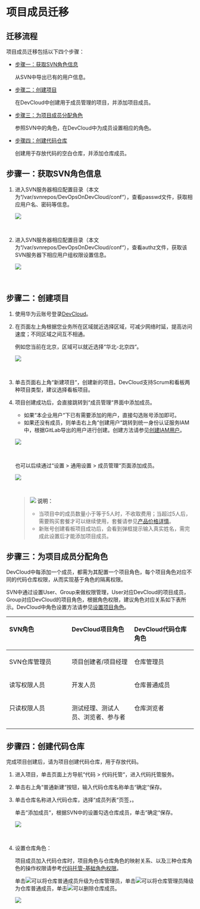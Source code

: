 # **项目成员迁移**<a name="devcloud_migration_0006"></a>

## **迁移流程**<a name="section346110208281"></a>

项目成员迁移包括以下四个步骤：

-   [步骤一：获取SVN角色信息](#section15423192204911)

    从SVN中导出已有的用户信息。

-   [步骤二：创建项目](#section149687147492)

    在DevCloud中创建用于成员管理的项目，并添加项目成员。

-   [步骤三：为项目成员分配角色](#section388293011259)

    参照SVN中的角色，在DevCloud中为成员设置相应的角色。

-   [步骤四：创建代码仓库](#section480644834912)

    创建用于存放代码的空白仓库，并添加仓库成员。


## **步骤一：获取SVN角色信息**<a name="section15423192204911"></a>

1.  进入SVN服务器相应配置目录（本文为“/var/svnrepos/DevOpsOnDevCloud/conf“），查看passwd文件，获取相应用户名、密码等信息。

    ![](figures/SVNRepoMigration_002.png)

      

2.  进入SVN服务器相应配置目录（本文为“/var/svnrepos/DevOpsOnDevCloud/conf“），查看authz文件，获取该SVN服务器下相应用户组权限设置信息。

    ![](figures/SVNRepoMigration_003.png)

      


## **步骤二：创建项目**<a name="section149687147492"></a>

1.  使用华为云账号登录[DevCloud](https://devcloud.cn-north-4.huaweicloud.com/home)。
2.  在页面左上角根据您业务所在区域就近选择区域，可减少网络时延，提高访问速度；不同区域之间互不相通。

    例如您当前在北京，区域可以就近选择“华北-北京四“。

    ![](figures/SVNRepoMigration_004.png)

      

3.  单击页面右上角“新建项目“，创建新的项目。DevCloud支持Scrum和看板两种项目类型，建议选择看板项目。
4.  项目创建成功后，会直接跳转到“成员管理“界面中添加成员。

    -   如果“本企业用户“下已有需要添加的用户，直接勾选账号添加即可。
    -   如果还没有成员，则单击右上角“创建用户“跳转到统一身份认证服务IAM中，根据GitLab导出的用户进行创建。创建方法请参见[创建IAM用户](https://support.huaweicloud.com/usermanual-iam/iam_02_0001.html)。

    ![](figures/SVNRepoMigration_006.png)

      

    也可以后续通过“设置  \>  通用设置  \>  成员管理“页面添加成员。

    ![](figures/SVNRepoMigration_007.png)

      

    >![](public_sys-resources/icon-note.gif) **说明：**   
    >-   当项目中的成员数量小于等于5人时，不收取费用；当超过5人后，需要购买套餐才可以继续使用，套餐请参见[产品价格详情](https://www.huaweicloud.com/pricing.html?tab=detail#/devcloud)。  
    >-   新账号创建看板项目成功后，会看到弹框提示输入真实姓名，需完成此设置后才能添加项目成员。  


## **步骤三：为项目成员分配角色**<a name="section388293011259"></a>

DevCloud中每添加一个成员，都需为其配置一个项目角色，每个项目角色对应不同的代码仓库权限，从而实现基于角色的隔离权限。

SVN中通过设置User、Group来做权限管理，User对应DevCloud的项目成员，Group对应DevCloud的项目角色，根据角色权限，建议角色对应关系如下表所示。DevCloud中角色设置方法请参见[设置项目角色](https://support.huaweicloud.com/usermanual-projectman/devcloud_hlp_00026.html#section8)。

<a name="table1127719124361"></a>
<table><thead align="left"><tr id="row22779120369"><th class="cellrowborder" valign="top" width="33.33333333333333%" id="mcps1.1.4.1.1"><p id="p5278912153615"><a name="p5278912153615"></a><a name="p5278912153615"></a><strong id="b203146206"><a name="b203146206"></a><a name="b203146206"></a>SVN角色</strong></p>
</th>
<th class="cellrowborder" valign="top" width="33.33333333333333%" id="mcps1.1.4.1.2"><p id="p0278181215362"><a name="p0278181215362"></a><a name="p0278181215362"></a><strong id="b115841201"><a name="b115841201"></a><a name="b115841201"></a>DevCloud项目角色</strong></p>
</th>
<th class="cellrowborder" valign="top" width="33.33333333333333%" id="mcps1.1.4.1.3"><p id="p1127841216367"><a name="p1127841216367"></a><a name="p1127841216367"></a><strong id="b731042201"><a name="b731042201"></a><a name="b731042201"></a>DevCloud代码仓库角色</strong></p>
</th>
</tr>
</thead>
<tbody><tr id="row15278181214363"><td class="cellrowborder" valign="top" width="33.33333333333333%" headers="mcps1.1.4.1.1 "><p id="p2021154015366"><a name="p2021154015366"></a><a name="p2021154015366"></a>SVN仓库管理员</p>
</td>
<td class="cellrowborder" valign="top" width="33.33333333333333%" headers="mcps1.1.4.1.2 "><p id="p827801293614"><a name="p827801293614"></a><a name="p827801293614"></a>项目创建者/项目经理</p>
</td>
<td class="cellrowborder" valign="top" width="33.33333333333333%" headers="mcps1.1.4.1.3 "><p id="p1727841263613"><a name="p1727841263613"></a><a name="p1727841263613"></a>仓库管理员</p>
</td>
</tr>
<tr id="row638252503613"><td class="cellrowborder" valign="top" width="33.33333333333333%" headers="mcps1.1.4.1.1 "><p id="p19382182503614"><a name="p19382182503614"></a><a name="p19382182503614"></a>读写权限人员</p>
</td>
<td class="cellrowborder" valign="top" width="33.33333333333333%" headers="mcps1.1.4.1.2 "><p id="p6382182583618"><a name="p6382182583618"></a><a name="p6382182583618"></a>开发人员</p>
</td>
<td class="cellrowborder" valign="top" width="33.33333333333333%" headers="mcps1.1.4.1.3 "><p id="p9382125123615"><a name="p9382125123615"></a><a name="p9382125123615"></a>仓库普通成员</p>
</td>
</tr>
<tr id="row18278121223612"><td class="cellrowborder" valign="top" width="33.33333333333333%" headers="mcps1.1.4.1.1 "><p id="p1827861223618"><a name="p1827861223618"></a><a name="p1827861223618"></a>只读权限人员</p>
</td>
<td class="cellrowborder" valign="top" width="33.33333333333333%" headers="mcps1.1.4.1.2 "><p id="p4278412143616"><a name="p4278412143616"></a><a name="p4278412143616"></a>测试经理、测试人员、浏览者、参与者</p>
</td>
<td class="cellrowborder" valign="top" width="33.33333333333333%" headers="mcps1.1.4.1.3 "><p id="p5278131283613"><a name="p5278131283613"></a><a name="p5278131283613"></a>仓库浏览者</p>
</td>
</tr>
</tbody>
</table>

## **步骤四：创建代码仓库**<a name="section480644834912"></a>

完成项目创建后，请为项目创建代码仓库，用于存放代码。

1.  进入项目，单击页面上方导航“代码  \>  代码托管“，进入代码托管服务。
2.  单击右上角“普通新建“按钮，输入代码仓库名称单击“确定“保存。
3.  单击仓库名称进入代码仓库，选择“成员列表“页签，。

    单击“添加成员“，根据SVN中的设置勾选仓库成员，单击“确定“保存。

    ![](figures/SVNRepoMigration_009.png)

      

4.  设置仓库角色：

    项目成员加入代码仓库时，项目角色与仓库角色的映射关系、以及三种仓库角色的操作权限请参考[代码托管-基础角色权限](https://support.huaweicloud.com/usermanual-codehub/codehub_hlp_0005.html#section0)。

    单击![](figures/icon-设为管理员.png)可以将仓库普通成员升级为仓库管理员，单击![](figures/icon-设为普通成员.png)可以将仓库管理员降级为仓库普通成员，单击![](figures/icon-移出成员.png)可以删除仓库成员。

    ![](figures/SVNRepoMigration_010.png)


  

